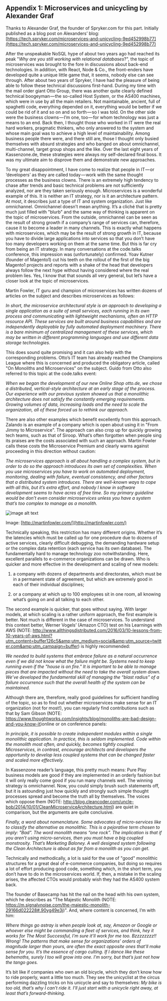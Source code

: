 ## Appendix 1: Microservices and unicycling by Alexander Graf

Thanks to Alexander Graf, the founder of Spryker.com for this part. Initially published as a blog post on Alexanders’ blog: [https://tech.spryker.com/microservices-and-unicycling-9ed452998b77](https://tech.spryker.com/microservices-and-unicycling-9ed452998b77) 

After the unspeakable NoSQL hype of about two years ago had reached its peak "*Why are you still working with relational databases*?", the topic of microservices was brought to the fore in discussions about back-end technologies. In addition, with React, Node & Co., the front-enders have developed quite a unique little game that, it seems, nobody else can see through. After about two years of Spryker, I have had the pleasure of being able to follow these technical discussions first-hand. During my time with the mail order giant Otto Group, there was another quite clearly defined technical boogeyman — the so-called Host System, or the AS400 machines, which were in use by all the main retailers. Not maintainable, ancient, full of spaghetti code, everything depended on it, everything would be better if we could be rid of it and so on and so forth — so I was told. On the other side were the business clowns — I’m one, too — for whom technology was just a means to an end. Back then, I thought those who worked in IT were the real hard workers, pragmatic thinkers, who only answered to the system and whose main goal was to achieve a high level of maintainability. Among business people there were, and there still are, those I thought only busied themselves with absurd strategies and who banged on about omnichannel, multi-channel, target group shops and the like. Over the last eight years of Kassenzone.de, these strategies were always my self-declared final boss. It was my ultimate aim to disprove them and demonstrate new approaches.

To my great disappointment, I have come to realize that people in IT — or ‘developers’ as they are called today — work with the same thought processes as the business clowns. There is an extremely high tendency to chase after trends and basic technical problems are not sufficiently analyzed, nor are they taken seriously enough. Microservices is a wonderful example of this. It is neither an IT strategy, nor is it an architecture pattern. At most, it describes just a type of IT and system organization. Just like omnichannel. Omnichannel doesn’t mean anything. It’s a cliché that is pretty much just filled with "blurb" and the same way of thinking is apparent on the topic of microservices. From the outside, omnichannel can be seen as the result of strong growth if a company’s range of services can, therefore, cause it to become a leader in many channels. This is exactly what happens with microservices, which may be the result of strong growth in IT, because you have to divide large applications into services so that you don’t have too many developers working on them at the same time. But this is far cry from being an IT strategy. In many conversations at the code.talks conference, this impression was (unfortunately) confirmed. Yoav Kutner (founder of Magento1) cut his teeth on the rollout of the first of the big Magento1 projects and reports with a shake of the head that developers always follow the next hype without having considered where the real problem lies. Yes, I know that that sounds all very general, but let’s have a closer look at the topic of microservices.

Martin Fowler, IT guru and champion of microservices has written dozens of articles on the subject and describes microservices as follows:

*In short, the microservice architectural style is an approach to developing a single application as a suite of small services, each running in its own process and communicating with lightweight mechanisms, often an HTTP resource API. These services are built around business capabilities and are independently deployable by fully automated deployment machinery. There is a bare minimum of centralized management of these services, which may be written in different programming languages and use different data storage technologies.*

This does sound quite promising and it can also help with the corresponding problems. Otto’s IT team has already reached the Champions League where this is concerned and produced the obligatory article, called "On Monoliths and Microservices" on the subject. Guido from Otto also referred to this topic at the code.talks event:

*When we began the development of our new Online Shop otto.de, we chose a distributed, vertical-style architecture at an early stage of the process. Our experience with our previous system showed us that a monolithic architecture does not satisfy the constantly emerging requirements. Growing volumes of data, increasing loads and the need to scale the organization, all of these forced us to rethink our approach.*

There are also other examples which benefit excellently from this approach. Zalando is an example of a company which is open about using it in "From Jimmy to Microservice". The approach can also crop up for quickly growing tech teams, such as that of Siroop. What’s often forgotten when people sing its praises are the costs associated with such an approach. Martin Fowler calls these costs the Microservice Premium and clearly warns against proceeding in this direction without caution:

*The microservices approach is all about handling a complex system, but in order to do so the approach introduces its own set of complexities. When you use microservices you have to work on automated deployment, monitoring, dealing with failure, eventual consistency, and other factors that a distributed system introduces. There are well-known ways to cope with all this, but it’s extra effort, and nobody I know in software development seems to have acres of free time. So my primary guideline would be don’t even consider microservices unless you have a system that’s too complex to manage as a monolith.*

![image alt text](gfx/image_34.png)

Image: [http://martinfowler.com/](http://martinfowler.com/)

Technically speaking, this restriction has many different origins. Whether it’s the latencies which must be called up for one procedure due to dozens of active services, clearly difficult debugging, the demanding hardware setup or the complex data retention (each service has its own database). The fundamentally hard to manage technology zoo notwithstanding. Here, excellent parallels to e-commerce organizations can be drawn. Who is quicker and more effective in the development and scaling of new models:

1. a company with dozens of departments and directorates, which must be in a permanent state of agreement, but which are extremely good in each of their individual disciplines;

2. or a company at which up to 100 employees sit in one room, all knowing what’s going on and all talking to each other.

The second example is quicker, that goes without saying. With larger models, at which scaling is a rather uniform approach, the first example is better. Not much is different in the case of microservices. To understand this context better, Werner Vogels’ (Amazon CTO) test on his Learnings with AWS (NOTE: http://www.allthingsdistributed.com/2016/03/10-lessons-from-10-years-of-aws.html?utm_content=buffer126c5&amp;utm_medium=social&amp;utm_source=twitter.com&amp;utm_campaign=buffer) is highly recommended:

*We needed to build systems that embrace failure as a natural occurrence even if we did not know what the failure might be. Systems need to keep running even if the "house is on fire." It is important to be able to manage pieces that are impacted without the need to take the overall system down. We’ve developed the fundamental skill of managing the “blast radius” of a failure occurrence such that the overall health of the system can be maintained.*

Although there are, therefore, really good guidelines for sufficient handling of the topic, so as to find out whether microservices make sense for an IT organization (not for most!), you can regularly find contributions such as that by Sam Gibson  (NOTE:  https://www.thoughtworks.com/insights/blog/monoliths-are-bad-design-and-you-know-it)online or on conference panels:

*In principle, it is possible to create independent modules within a single monolithic application. In practice, this is seldom implemented. Code within the monolith most often, and quickly, becomes tightly coupled. Microservices, in contrast, encourage architects and developers the opportunity to develop less coupled systems that can be changed faster and scaled more effectively.*

In Kassenzone reader’s language, this pretty much means: Pure Play business models are good if they are implemented in an orderly fashion but it will only really come good if you run many channels well. The winning strategy is omnichannel. Now, you could simply brush such statements off, but it is astounding just how quickly and strongly such simple thought processes spread and become the truth all by themselves. The voices which oppose them (NOTE:  http://blog.cleancoder.com/uncle-bob/2014/10/01/CleanMicroserviceArchitecture.html) are quiet in comparison, but the arguments are quite conclusive.

*Finally, a word about nomenclature. Some advocates of micro-services like to classify the alternative as monolithic. This is a pejorative term chosen to imply: "Bad". The word monolith means “one rock”. The implication is that if you aren’t using micro-services, then you must have a big coupled monstrosity. That’s Marketing Baloney. A well designed system following the Clean Architecture is about as far from a monolith as you can get.*

Technically and methodically, a lot is said for the use of "good" monolithic structures for a great deal of e-commerce companies, but doing so requires a lot of effort producing good code, something which, in the short term, you don’t have to do in the microservices world. If, then, a mistake in the scaling arises, the affected CTOs would probably wish they had the AS400 system back.

The founder of Basecamp has hit the nail on the head with his own system, which he describes as "The Majestic Monolith (NOTE:  https://m.signalvnoise.com/the-majestic-monolith-29166d022228#.90yg49e3j)". And, where content is concerned, I’m with him:

*Where things go astray is when people look at, say, Amazon or Google or whoever else might be commanding a fleet of services, and think, hey it works for The Most Successful, I’m sure it’ll work for me too. Bzzzzzzzz!! Wrong! The patterns that make sense for organizations’ orders of magnitude larger than yours, are often the exact opposite ones that’ll make sense for you. It’s the essence of cargo culting. If I dance like these behemoths, surely I too will grow into one. I’m sorry, but that’s just not how the tango goes.*

It’s bit like if companies who own an old bicycle, which they don’t know how to ride properly, want a little too much. They see the unicyclist at the circus performing dazzling tricks on his unicycle and say to themselves: *My bike is too old, that’s why I can’t ride it. I’ll just start with a unicycle right away, at least that’s forward-thinking.*
